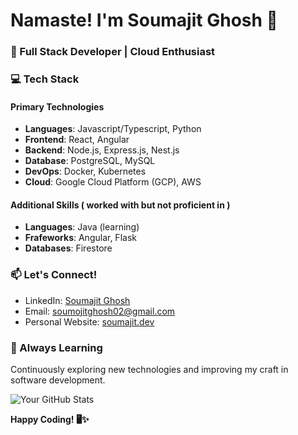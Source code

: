 # Namaste!  I'm Soumajit Ghosh 👋

### 🚀 Full Stack Developer | Cloud Enthusiast 

### 💻 Tech Stack

#### Primary Technologies
- **Languages**: Javascript/Typescript, Python
- **Frontend**: React, Angular
- **Backend**: Node.js, Express.js, Nest.js
- **Database**: PostgreSQL, MySQL
- **DevOps**: Docker, Kubernetes
- **Cloud**: Google Cloud Platform (GCP), AWS

#### Additional Skills ( worked with but not proficient in )
- **Languages**: Java (learning)
- **Frafeworks**: Angular, Flask
- **Databases**: Firestore

### 📫 Let's Connect!
- LinkedIn: [Soumajit Ghosh](https://www.linkedin.com/in/soumajit-ghosh/)
- Email: soumojitghosh02@gmail.com
- Personal Website: [soumajit.dev](https://soumajit.dev)

### 🌱 Always Learning
Continuously exploring new technologies and improving my craft in software development.

![Your GitHub Stats](https://github-readme-stats.vercel.app/api?username=Soumajit2004&show_icons=true)

**Happy Coding! 🖥️✨**
